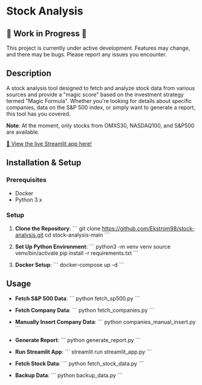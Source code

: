 # Stock Analysis

## 🚧 Work in Progress 🚧
This project is currently under active development. Features may change, and there may be bugs. Please report any issues you encounter.

## Description
A stock analysis tool designed to fetch and analyze stock data from various sources and provide a "magic score" based on the investment strategy termed "Magic Formula". Whether you're looking for details about specific companies, data on the S&P 500 index, or simply want to generate a report, this tool has you covered. 

**Note**: At the moment, only stocks from OMXS30, NASDAQ100, and S&P500 are available.

[🔗 View the live Streamlit app here!](https://magic-stock-analysis.streamlit.app)

## Installation & Setup

### Prerequisites
- Docker
- Python 3.x

### Setup

1. **Clone the Repository**:
   \```
   git clone https://github.com/Ekstrom98/stock-analysis.git
   cd stock-analysis-main
   \```

2. **Set Up Python Environment**:
   \```
   python3 -m venv venv
   source venv/bin/activate
   pip install -r requirements.txt
   \```

3. **Docker Setup**:
   \```
   docker-compose up -d
   \```

## Usage

- **Fetch S&P 500 Data**:
   \```
   python fetch_sp500.py
   \```

- **Fetch Company Data**:
   \```
   python fetch_companies.py
   \```

- **Manually Insert Company Data**:
   \```
   python companies_manual_insert.py
   \```

- **Generate Report**:
   \```
   python generate_report.py
   \```

- **Run Streamlit App**:
   \```
   streamlit run streamlit_app.py
   \```

- **Fetch Stock Data**:
   \```
   python fetch_stock_data.py
   \```

- **Backup Data**:
   \```
   python backup_data.py
   \```
